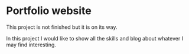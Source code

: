 # Portfolio website
This project is not finished but it is on its way. 

In this project I would like to show all the skills and blog about whatever I may find interesting.
